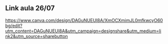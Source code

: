 ## Link aula 26/07

https://www.canva.com/design/DAGuNUEUl8A/XmOCXmimJL0mfkwcyO60bg/edit?utm_content=DAGuNUEUl8A&utm_campaign=designshare&utm_medium=link2&utm_source=sharebutton
